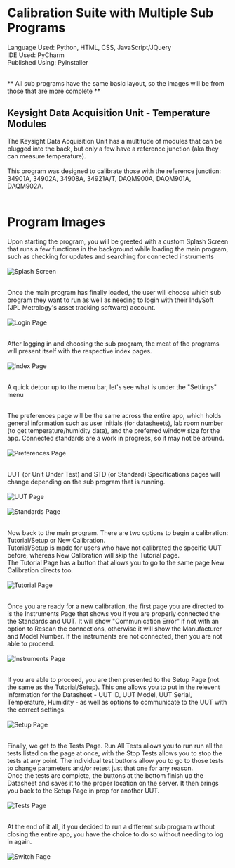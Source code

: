 # Calibration Suite with Multiple Sub Programs

Language Used:  Python, HTML, CSS, JavaScript/JQuery <br>
IDE Used:  PyCharm <br>
Published Using:  PyInstaller <br><br>

\*\* All sub programs have the same basic layout, so the images will be from those that are more complete \*\*

## Keysight Data Acquisition Unit - Temperature Modules

The Keysight Data Acquisition Unit has a multitude of modules that can be plugged into the back, but only a few have a reference junction (aka they can measure temperature). <br><br>
This program was designed to calibrate those with the reference junction: 34901A, 34902A, 34908A, 34921A/T, DAQM900A, DAQM901A, DAQM902A. <br><br>

# Program Images

Upon starting the program, you will be greeted with a custom Splash Screen that runs a few functions in the background while loading the main program, such as checking for updates and searching for connected instruments <br><br> 
![Splash Screen](imgs/loading.PNG)
<br><br>

Once the main program has finally loaded, the user will choose which sub program they want to run as well as needing to login with their IndySoft (JPL Metrology's asset tracking software) account. <br><br>
![Login Page](imgs/login.PNG)
<br><br>

After logging in and choosing the sub program, the meat of the programs will present itself with the respective index pages. <br><br>
![Index Page](imgs/index.PNG)
<br><br>

A quick detour up to the menu bar, let's see what is under the "Settings" menu<br><br>

The preferences page will be the same across the entire app, which holds general information such as user initials (for datasheets), lab room number (to get temperature/humidity data), and the preferred window size for the app.  Connected standards are a work in progress, so it may not be around. <br><br>
![Preferences Page](imgs/user_preferences.PNG)
<br><br>

UUT (or Unit Under Test) and STD (or Standard) Specifications pages will change depending on the sub program that is running. <br><br>
![UUT Page](imgs/uut_specs_daq.PNG)
<br><br>
![Standards Page](imgs/std_specs.PNG)
<br><br>

Now back to the main program.  There are two options to begin a calibration: Tutorial/Setup or New Calibration. <br>
Tutorial/Setup is made for users who have not calibrated the specific UUT before, whereas New Calibration will skip the Tutorial page. <br>
The Tutorial Page has a button that allows you to go to the same page New Calibration directs too. <br><br>
![Tutorial Page](imgs/tutorial.PNG)
<br><br>

Once you are ready for a new calibration, the first page you are directed to is the Instruments Page that shows you if you are properly connected the the Standards and UUT.  It will show "Communication Error" if not with an option to Rescan the connections, otherwise it will show the Manufacturer and Model Number.  If the instruments are not connected, then you are not able to proceed. <br><br>
![Instruments Page](imgs/instrs_daq.PNG)
<br><br>

If you are able to proceed, you are then presented to the Setup Page (not the same as the Tutorial/Setup).  This one allows you to put in the relevent information for the Datasheet - UUT ID, UUT Model, UUT Serial, Temperature, Humidity - as well as options to communicate to the UUT with the correct settings. <br><br>
![Setup Page](imgs/setup_daq.PNG)
<br><br>

Finally, we get to the Tests Page.  Run All Tests allows you to run run all the tests listed on the page at once, with the Stop Tests allows you to stop the tests at any point.  The individual test buttons allow you to go to those tests to change parameters and/or retest just that one for any reason. <br>
Once the tests are complete, the buttons at the bottom finish up the Datasheet and saves it to the proper location on the server.  It then brings you back to the Setup Page in prep for another UUT. <br><br>
![Tests Page](imgs/tests_daq.PNG)
<br><br>

At the end of it all, if you decided to run a different sub program without closing the entire app, you have the choice to do so without needing to log in again. <br><br>
![Switch Page](imgs/switch_software.PNG)
<br><br>
